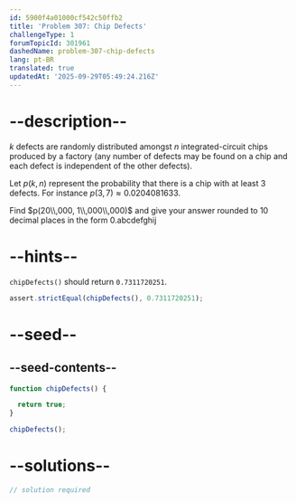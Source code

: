 ```yaml
---
id: 5900f4a01000cf542c50ffb2
title: 'Problem 307: Chip Defects'
challengeType: 1
forumTopicId: 301961
dashedName: problem-307-chip-defects
lang: pt-BR
translated: true
updatedAt: '2025-09-29T05:49:24.216Z'
---
```


# --description--

$k$ defects are randomly distributed amongst $n$ integrated-circuit chips produced by a factory (any number of defects may be found on a chip and each defect is independent of the other defects).

Let $p(k,n)$ represent the probability that there is a chip with at least 3 defects. For instance $p(3,7) ≈ 0.0204081633$.

Find $p(20\\,000, 1\\,000\\,000)$ and give your answer rounded to 10 decimal places in the form 0.abcdefghij

# --hints--

`chipDefects()` should return `0.7311720251`.

```js
assert.strictEqual(chipDefects(), 0.7311720251);
```

# --seed--

## --seed-contents--

```js
function chipDefects() {

  return true;
}

chipDefects();
```

# --solutions--

```js
// solution required
```
